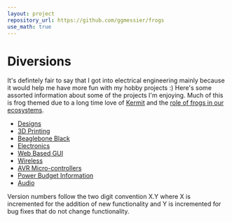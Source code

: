 ```yaml
---
layout: project
repository_url: https://github.com/ggmessier/frogs
use_math: true
---
```

# Diversions

It's defintely fair to say that I got into electrical engineering mainly because it would help me have more fun with my hobby projects :)  Here's some assorted information about some of the projects I'm enjoying. Much of this is frog themed due to a long time love of [Kermit](https://en.wikipedia.org/wiki/Kermit_the_Frog) and the [role of frogs in our ecosystems](https://www.naturewatch.ca/wp-content/biguploads/senior_guide_712.pdf).


* [Designs](designs)
* [3D Printing](printing)
* [Beaglebone Black](bbb)
* [Electronics](circuits)
* [Web Based GUI](gui)
* [Wireless](wireless)
* [AVR Micro-controllers](avr)
* [Power Budget Information](power)
* [Audio](audio)

Version numbers follow the two digit convention X.Y where X is incremented for the addition of new functionality and Y is incremented for bug fixes that do not change functionality.
